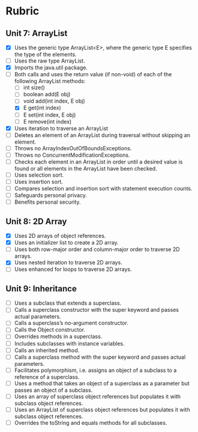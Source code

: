# Rubric

## Unit 7: ArrayList

- [x] Uses the generic type ArrayList\<E>, where the generic type E specifies the type of the elements.
- [ ] Uses the raw type ArrayList.
- [x] Imports the java.util package.
- [ ] Both calls and uses the return value (if non-void) of each of the following ArrayList methods:
  - [ ] int size()
  - [ ] boolean add(E obj)
  - [ ] void add(int index, E obj)
  - [x] E get(int index)
  - [ ] E set(int index, E obj)
  - [ ] E remove(int index)
- [x] Uses iteration to traverse an ArrayList
- [ ] Deletes an element of an ArrayList during traversal without skipping an element.
- [ ] Throws no ArrayIndexOutOfBoundsExceptions.
- [ ] Throws no ConcurrentModificationExceptions.
- [ ] Checks each element in an ArrayList  in order until a desired value is found or all elements in the ArrayList have been checked.
- [ ] Uses selection sort.
- [ ] Uses insertion sort.
- [ ] Compares selection and insertion sort with statement execution counts.
- [ ] Safeguards personal privacy.
- [ ] Benefits personal security.

## Unit 8: 2D Array

- [x] Uses 2D arrays of object references.
- [x] Uses an initializer list to create a 2D array.
- [ ] Uses both row-major order and column-major order to traverse 2D arrays.
- [x] Uses nested iteration to traverse 2D arrays.
- [ ] Uses enhanced for loops to traverse 2D arrays.

## Unit 9: Inheritance

- [ ] Uses a subclass that extends a superclass.
- [ ] Calls a superclass constructor with the super keyword and passes actual parameters.
- [ ] Calls a superclass’s no-argument constructor.
- [ ] Calls the Object constructor.
- [ ] Overrides methods in a superclass.
- [ ] Includes subclasses with instance variables.
- [ ] Calls an inherited method.
- [ ] Calls a superclass method with the super keyword and passes actual parameters.
- [ ] Facilitates polymorphism, i.e. assigns an object of a subclass to a reference of a superclass.
- [ ] Uses a method that takes an object of a superclass as a parameter but passes an object of a subclass.
- [ ] Uses an array of superclass object references but populates it with subclass object references.
- [ ] Uses an ArrayList of superclass object references but populates it with subclass object references.
- [ ] Overrides the toString and equals methods for all subclasses.
